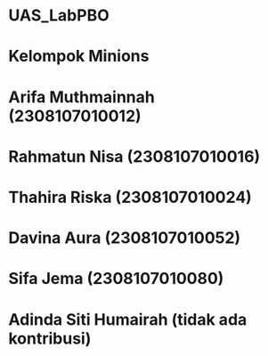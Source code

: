 # UAS_LabPBO
# Kelompok Minions
# Arifa Muthmainnah (2308107010012)
# Rahmatun Nisa     (2308107010016)
# Thahira Riska     (2308107010024)
# Davina Aura       (2308107010052)
# Sifa Jema         (2308107010080)
# Adinda Siti Humairah (tidak ada kontribusi)
